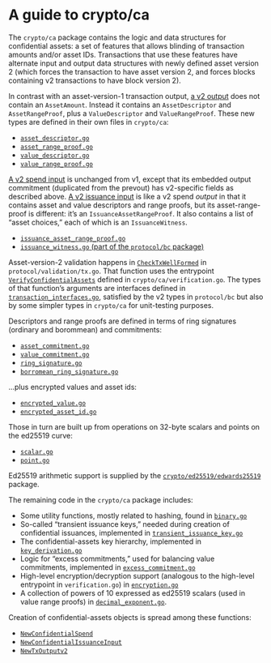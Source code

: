 A guide to crypto/ca
====================

The `crypto/ca` package contains the logic and data structures for
confidential assets: a set of features that allows blinding of
transaction amounts and/or asset IDs. Transactions that use these
features have alternate input and output data structures with newly
defined asset version 2 (which forces the transaction to have asset
version 2, and forces blocks containing v2 transactions to have block
version 2).

In contrast with an asset-version-1 transaction output,
[a v2 output](https://github.com/chain/chain-stealth/blob/d953f2f4d803122a7073e234c841314740eda80a/protocol/bc/outputv2.go#L12)
does not contain an `AssetAmount`. Instead it contains an
`AssetDescriptor` and `AssetRangeProof`, plus a `ValueDescriptor` and
`ValueRangeProof`. These new types are defined in their own files in
`crypto/ca`:
- [`asset_descriptor.go`](https://github.com/chain/chain-stealth/blob/confidential-assets/crypto/ca/asset_descriptor.go)
- [`asset_range_proof.go`](https://github.com/chain/chain-stealth/blob/confidential-assets/crypto/ca/asset_range_proof.go)
- [`value_descriptor.go`](https://github.com/chain/chain-stealth/blob/confidential-assets/crypto/ca/value_descriptor.go)
- [`value_range_proof.go`](https://github.com/chain/chain-stealth/blob/confidential-assets/crypto/ca/value_range_proof.go)

[A v2 spend input](https://github.com/chain/chain-stealth/blob/d953f2f4d803122a7073e234c841314740eda80a/protocol/bc/spend.go#L10)
is unchanged from v1, except that its embedded output commitment
(duplicated from the prevout) has v2-specific fields as described
above. [A v2 issuance input](https://github.com/chain/chain-stealth/blob/d953f2f4d803122a7073e234c841314740eda80a/protocol/bc/issuance2.go#L13)
is like a v2 spend _output_ in that it contains asset and value
descriptors and range proofs, but its asset-range-proof is different:
it’s an `IssuanceAssetRangeProof`. It also contains a list of “asset
choices,” each of which is an `IssuanceWitness`.
- [`issuance_asset_range_proof.go`](https://github.com/chain/chain-stealth/blob/confidential-assets/crypto/ca/issuance_asset_range_proof.go)
- [`issuance_witness.go` (part of the `protocol/bc` package)](https://github.com/chain/chain-stealth/blob/confidential-assets/protocol/bc/issuance_witness.go)

Asset-version-2 validation happens in
[`CheckTxWellFormed`](https://github.com/chain/chain-stealth/blob/3ba5d81af52ada530a4143fc048de8ab121e67ee/protocol/validation/tx.go#L89)
in `protocol/validation/tx.go`. That function uses the entrypoint
[`VerifyConfidentialAssets`](https://github.com/chain/chain-stealth/blob/d953f2f4d803122a7073e234c841314740eda80a/crypto/ca/verification.go#L89)
defined in `crypto/ca/verification.go`.  The types of that function’s
arguments are interfaces defined in
[`transaction_interfaces.go`](https://github.com/chain/chain-stealth/blob/confidential-assets/crypto/ca/transaction_interfaces.go),
satisfied by the v2 types in `protocol/bc` but also by some simpler
types in `crypto/ca` for unit-testing purposes.

Descriptors and range proofs are defined in terms of ring signatures
(ordinary and borommean) and commitments:
- [`asset_commitment.go`](https://github.com/chain/chain-stealth/blob/confidential-assets/crypto/ca/asset_commitment.go)
- [`value_commitment.go`](https://github.com/chain/chain-stealth/blob/confidential-assets/crypto/ca/value_commitment.go)
- [`ring_signature.go`](https://github.com/chain/chain-stealth/blob/confidential-assets/crypto/ca/ring_signature.go)
- [`borromean_ring_signature.go`](https://github.com/chain/chain-stealth/blob/confidential-assets/crypto/ca/borromean_ring_signature.go)

...plus encrypted values and asset ids:
- [`encrypted_value.go`](https://github.com/chain/chain-stealth/blob/confidential-assets/crypto/ca/encrypted_value.go)
- [`encrypted_asset_id.go`](https://github.com/chain/chain-stealth/blob/confidential-assets/crypto/ca/encrypted_asset_id.go)

Those in turn are built up from operations on 32-byte scalars and
points on the ed25519 curve:
- [`scalar.go`](https://github.com/chain/chain-stealth/blob/confidential-assets/crypto/ca/scalar.go)
- [`point.go`](https://github.com/chain/chain-stealth/blob/confidential-assets/crypto/ca/point.go)

Ed25519 arithmetic support is supplied by the
[`crypto/ed25519/edwards25519`](https://github.com/chain/chain-stealth/tree/confidential-assets/crypto/ed25519/edwards25519)
package.

The remaining code in the `crypto/ca` package includes:
- Some utility functions, mostly related to hashing, found in [`binary.go`](https://github.com/chain/chain-stealth/blob/confidential-assets/crypto/ca/binary.go)
- So-called “transient issuance keys,” needed during creation of confidential issuances, implemented in [`transient_issuance_key.go`](https://github.com/chain/chain-stealth/blob/confidential-assets/crypto/ca/transient_issuance_key.go)
- The confidential-assets key hierarchy, implemented in [`key_derivation.go`](https://github.com/chain/chain-stealth/blob/confidential-assets/crypto/ca/key_derivation.go)
- Logic for “excess commitments,” used for balancing value commitments, implemented in [`excess_commitment.go`](https://github.com/chain/chain-stealth/blob/confidential-assets/crypto/ca/excess_commitment.go)
- High-level encryption/decryption support (analogous to the high-level entrypoint in `verification.go`) in [`encryption.go`](https://github.com/chain/chain-stealth/blob/confidential-assets/crypto/ca/encryption.go)
- A collection of powers of 10 expressed as ed25519 scalars (used in value range proofs) in [`decimal_exponent.go`](https://github.com/chain/chain-stealth/blob/confidential-assets/crypto/ca/decimal_exponent.go).

Creation of confidential-assets objects is spread among these functions:
- [`NewConfidentialSpend`](https://github.com/chain/chain-stealth/blob/d953f2f4d803122a7073e234c841314740eda80a/protocol/bc/txinput.go#L58)
- [`NewConfidentialIssuanceInput`](https://github.com/chain/chain-stealth/blob/d953f2f4d803122a7073e234c841314740eda80a/protocol/bc/txinput.go#L86)
- [`NewTxOutputv2`](https://github.com/chain/chain-stealth/blob/d953f2f4d803122a7073e234c841314740eda80a/protocol/bc/txoutput.go#L57)
